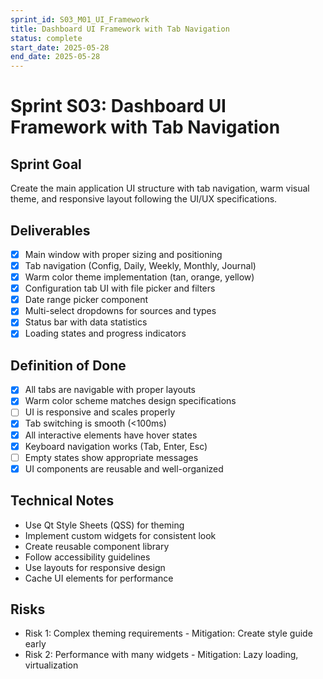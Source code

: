 ```yaml
---
sprint_id: S03_M01_UI_Framework
title: Dashboard UI Framework with Tab Navigation
status: complete
start_date: 2025-05-28
end_date: 2025-05-28
---
```


# Sprint S03: Dashboard UI Framework with Tab Navigation

## Sprint Goal
Create the main application UI structure with tab navigation, warm visual theme, and responsive layout following the UI/UX specifications.

## Deliverables
- [x] Main window with proper sizing and positioning
- [x] Tab navigation (Config, Daily, Weekly, Monthly, Journal)
- [x] Warm color theme implementation (tan, orange, yellow)
- [x] Configuration tab UI with file picker and filters
- [x] Date range picker component
- [x] Multi-select dropdowns for sources and types
- [x] Status bar with data statistics
- [x] Loading states and progress indicators

## Definition of Done
- [x] All tabs are navigable with proper layouts
- [x] Warm color scheme matches design specifications
- [ ] UI is responsive and scales properly
- [x] Tab switching is smooth (<100ms)
- [x] All interactive elements have hover states
- [x] Keyboard navigation works (Tab, Enter, Esc)
- [ ] Empty states show appropriate messages
- [x] UI components are reusable and well-organized

## Technical Notes
- Use Qt Style Sheets (QSS) for theming
- Implement custom widgets for consistent look
- Create reusable component library
- Follow accessibility guidelines
- Use layouts for responsive design
- Cache UI elements for performance

## Risks
- Risk 1: Complex theming requirements - Mitigation: Create style guide early
- Risk 2: Performance with many widgets - Mitigation: Lazy loading, virtualization